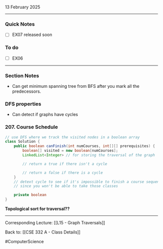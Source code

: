 13 February 2025

---
### Quick Notes
- [ ] EX07 released soon

### To do
- [ ] EX06

---
### Section Notes
- Can get minimum spanning tree from BFS after you mark all the predecessors.

### DFS properties
- Can detect if graphs have cycles

### 207. Course Schedule
```java
// use DFS where we track the visited nodes in a boolean array
class Solution {
	public boolean canFinish(int numCourses, int[][] prerequisites) {
		boolean[] visited = new boolean[numCourses];
		LinkedList<Integer> // for storing the traversal of the graph

		// return a true if there isn't a cycle

		// return a false if there is a cycle
	}
	// detext cycle to see if it's impossible to finish a course sequence, 
	// since you won't be able to take those classes

	private boolean 
}

```

**Topological sort for traversal??**



---
Corresponding Lecture: [[L15 - Graph Traversals]]

Back to: [[CSE 332 A - Class Details]]

#ComputerScience
